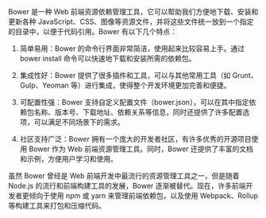 Bower 是一种 Web 前端资源依赖管理工具，它可以帮助我们方便地下载、安装和更新各种 JavaScript、CSS、图像等资源文件，并将这些文件统一放到一个指定的目录中，以便于代码引用。Bower 有以下几个特点：

1. 简单易用：Bower 的命令行界面非常简洁，使用起来比较容易上手。通过 bower install 命令可以快速地下载和安装所需的依赖包。

2. 集成性好：Bower 提供了很多插件和工具，可以与其他常用工具（如 Grunt、Gulp、Yeoman 等）进行集成，使得整个开发环境更加完善和便捷。

3. 可配置性强：Bower 支持自定义配置文件（bower.json），可以在其中指定依赖包名称、版本号、下载地址、依赖关系等信息，同时还提供了许多配置选项，可以满足不同场景下的需求。

4. 社区支持广泛：Bower 拥有一个庞大的开发者社区，有许多优秀的开源项目使用 Bower 作为 Web 前端资源管理工具。同时，Bower 还提供了丰富的文档和示例，方便用户学习和使用。

虽然 Bower 曾经是 Web 前端开发中最流行的资源管理工具之一，但是随着 Node.js 的流行和前端构建工具的发展，Bower 逐渐被替代。现在，许多前端开发者更倾向于使用 npm 或 yarn 来管理前端依赖包，以及使用 Webpack、Rollup 等构建工具来打包和压缩代码。